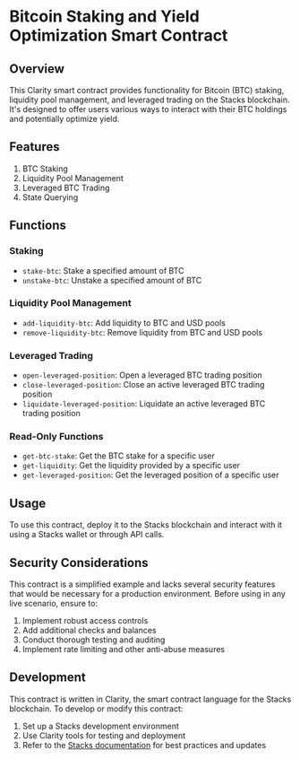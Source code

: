 # Bitcoin Staking and Yield Optimization Smart Contract

## Overview

This Clarity smart contract provides functionality for Bitcoin (BTC) staking, liquidity pool management, and leveraged trading on the Stacks blockchain. It's designed to offer users various ways to interact with their BTC holdings and potentially optimize yield.

## Features

1. BTC Staking
2. Liquidity Pool Management
3. Leveraged BTC Trading
4. State Querying

## Functions

### Staking

- `stake-btc`: Stake a specified amount of BTC
- `unstake-btc`: Unstake a specified amount of BTC

### Liquidity Pool Management

- `add-liquidity-btc`: Add liquidity to BTC and USD pools
- `remove-liquidity-btc`: Remove liquidity from BTC and USD pools

### Leveraged Trading

- `open-leveraged-position`: Open a leveraged BTC trading position
- `close-leveraged-position`: Close an active leveraged BTC trading position
- `liquidate-leveraged-position`: Liquidate an active leveraged BTC trading position

### Read-Only Functions

- `get-btc-stake`: Get the BTC stake for a specific user
- `get-liquidity`: Get the liquidity provided by a specific user
- `get-leveraged-position`: Get the leveraged position of a specific user

## Usage

To use this contract, deploy it to the Stacks blockchain and interact with it using a Stacks wallet or through API calls.

## Security Considerations

This contract is a simplified example and lacks several security features that would be necessary for a production environment. Before using in any live scenario, ensure to:

1. Implement robust access controls
2. Add additional checks and balances
3. Conduct thorough testing and auditing
4. Implement rate limiting and other anti-abuse measures

## Development

This contract is written in Clarity, the smart contract language for the Stacks blockchain. To develop or modify this contract:

1. Set up a Stacks development environment
2. Use Clarity tools for testing and deployment
3. Refer to the [Stacks documentation](https://docs.stacks.co) for best practices and updates